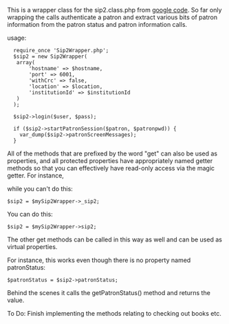 
  This is a wrapper class for the sip2.class.php from [google code](https://code.google.com/p/php-sip2/).  So far only wrapping the calls
  authenticate a patron and extract various bits of patron information from the patron status
  and patron information calls.
 
  usage:
 
      require_once 'Sip2Wrapper.php';
      $sip2 = new Sip2Wrapper(
       array(
           'hostname' => $hostname,
           'port' => 6001,
           'withCrc' => false,
           'location' => $location,
           'institutionId' => $institutionId
       )
      );
    
      $sip2->login($user, $pass);
    
      if ($sip2->startPatronSession($patron, $patronpwd)) {
        var_dump($sip2->patronScreenMessages);
      }

All of the methods that are prefixed by the word "get" can also be used as properties,
and all protected properties have appropriately named getter methods so that you can effectively
have read-only access via the magic getter.  For instance, 

while you can't do this:  

    $sip2 = $mySip2Wrapper->_sip2;
    
You can do this:

    $sip2 = $mySip2Wrapper->sip2;
    
The other get methods can be called in this way as well and can be used as virtual properties.

For instance, this works even though there is no property named patronStatus:

    $patronStatus = $sip2->patronStatus;
    
Behind the scenes it calls the getPatronStatus() method and returns the value.

To Do:
Finish implementing the methods relating to checking out books etc.